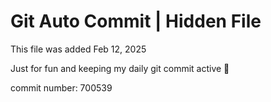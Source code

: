 # Git Auto Commit | Hidden File

This file was added Feb 12, 2025

Just for fun and keeping my daily git commit active 🤪

commit number: 700539
